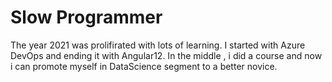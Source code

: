# Slow Programmer

The year 2021 was prolifirated with lots of learning. I started with Azure DevOps and ending it with Angular12. In the middle , i did a course and now i can promote myself in DataScience
segment to a better novice. 
